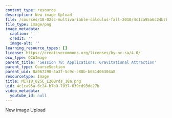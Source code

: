 ```yaml
---
content_type: resource
description: New image Upload
file: /courses/18-02sc-multivariable-calculus-fall-2010/4c1ca95a6c24b7b97037639cd93de27b_MIT18_02SC_L26Brds_18a.png
file_type: image/png
image_metadata:
  caption: ''
  credit: ''
  image-alt: ''
learning_resource_types: []
license: https://creativecommons.org/licenses/by-nc-sa/4.0/
ocw_type: OCWImage
parent_title: 'Session 78: Applications: Gravitational Attraction'
parent_type: CourseSection
parent_uid: 8a967290-4a3f-5c9c-c88b-b651406304a8
resourcetype: Image
title: MIT18_02SC_L26Brds_18a.png
uid: 4c1ca95a-6c24-b7b9-7037-639cd93de27b
video_metadata:
  youtube_id: null
---
```

New image Upload